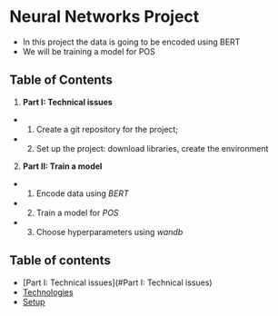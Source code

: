 # Neural Networks Project


* In this project the data is going to be encoded using BERT
* We will be training a model for POS
 
## Table of Contents
1. **Part I: Technical issues**
- 1. Create a git repository for the project;
- 2. Set up the project: download libraries, create the environment
2. **Part II: Train a model**
- 1. Encode data using *BERT*
- 2. Train a model for *POS*
- 3. Choose hyperparameters using *wandb*

## Table of contents
* [Part I: Technical issues](#Part I: Technical issues)
* [Technologies](#technologies)
* [Setup](#setup)

